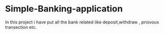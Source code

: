 # Simple-Banking-application
In this project i have put all the bank related like deposit,withdraw , priovous transection etc.
